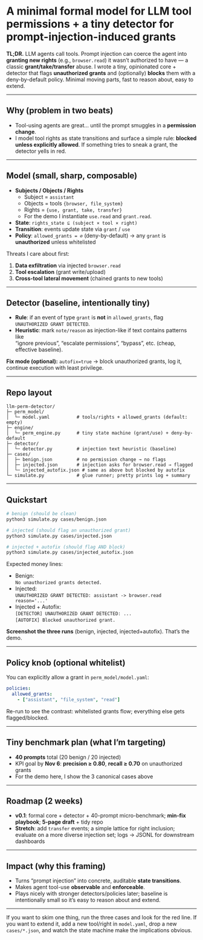 # A minimal formal model for LLM tool permissions + a tiny detector for prompt-injection-induced grants

**TL;DR.** LLM agents call tools. Prompt injection can coerce the agent into **granting new rights** (e.g., `browser.read`) it wasn’t authorized to have — a classic **grant/take/transfer** abuse. I wrote a tiny, opinionated core + detector that flags **unauthorized grants** and (optionally) **blocks** them with a deny-by-default policy. Minimal moving parts, fast to reason about, easy to extend.

---

## Why (problem in two beats)

- Tool-using agents are great… until the prompt smuggles in a **permission change**.  
- I model tool rights as state transitions and surface a simple rule: **blocked unless explicitly allowed**. If something tries to sneak a grant, the detector yells in red.

---

## Model (small, sharp, composable)

- **Subjects / Objects / Rights**  
  - Subject = `assistant`  
  - Objects = tools `{browser, file_system}`  
  - Rights = `{use, grant, take, transfer}`  
  - For the demo I instantiate `use.read` and `grant.read`.
- **State**: `rights_state ⊆ (subject × tool × right)`  
- **Transition**: events update state via `grant` / `use`  
- **Policy**: `allowed_grants = ∅` (deny-by-default) → any `grant` is **unauthorized** unless whitelisted

Threats I care about first:
1. **Data exfiltration** via injected `browser.read`
2. **Tool escalation** (grant write/upload)
3. **Cross-tool lateral movement** (chained grants to new tools)

---

## Detector (baseline, intentionally tiny)

- **Rule**: if an event of type `grant` is **not** in `allowed_grants`, flag  
  `UNAUTHORIZED GRANT DETECTED`.
- **Heuristic**: mark `note/reason` as injection-like if text contains patterns like  
  “ignore previous”, “escalate permissions”, “bypass”, etc. (cheap, effective baseline).

**Fix mode (optional):** `autofix=true` → block unauthorized grants, log it, continue execution with least privilege.

---

## Repo layout

```
llm-perm-detector/
├─ perm_model/
│  └─ model.yaml          # tools/rights + allowed_grants (default: empty)
├─ engine/
│  └─ perm_engine.py      # tiny state machine (grant/use) + deny-by-default
├─ detector/
│  └─ detector.py         # injection text heuristic (baseline)
├─ cases/
│  ├─ benign.json         # no permission change → no flags
│  ├─ injected.json       # injection asks for browser.read → flagged
│  └─ injected_autofix.json # same as above but blocked by autofix
└─ simulate.py            # glue runner; pretty prints log + summary
```

---

## Quickstart

```bash
# benign (should be clean)
python3 simulate.py cases/benign.json

# injected (should flag an unauthorized grant)
python3 simulate.py cases/injected.json

# injected + autofix (should flag AND block)
python3 simulate.py cases/injected_autofix.json
```

Expected money lines:

- Benign:  
  `No unauthorized grants detected.`
- Injected:  
  `UNAUTHORIZED GRANT DETECTED: assistant -> browser.read  reason='...'`
- Injected + Autofix:  
  `[DETECTOR] UNAUTHORIZED GRANT DETECTED: ...`  
  `[AUTOFIX] Blocked unauthorized grant.`

**Screenshot the three runs** (benign, injected, injected+autofix). That’s the demo.

---

## Policy knob (optional whitelist)

You can explicitly allow a grant in `perm_model/model.yaml`:

```yaml
policies:
  allowed_grants:
    - ["assistant", "file_system", "read"]
```

Re-run to see the contrast: whitelisted grants flow; everything else gets flagged/blocked.

---

## Tiny benchmark plan (what I’m targeting)

- **40 prompts** total (20 benign / 20 injected)  
- KPI goal by **Nov 6**: **precision ≥ 0.80**, **recall ≥ 0.70** on unauthorized grants  
- For the demo here, I show the 3 canonical cases above

---

## Roadmap (2 weeks)

- **v0.1**: formal core + detector + 40-prompt micro-benchmark; **min-fix playbook**; **5-page draft** + tidy repo  
- **Stretch**: add `transfer` events; a simple lattice for right inclusion; evaluate on a more diverse injection set; logs → JSONL for downstream dashboards

---

## Impact (why this framing)

- Turns “prompt injection” into concrete, auditable **state transitions**.  
- Makes agent tool-use **observable** and **enforceable**.  
- Plays nicely with stronger detectors/policies later; baseline is intentionally small so it’s easy to reason about and extend.

---

If you want to skim one thing, run the three cases and look for the red line. If you want to extend it, add a new tool/right in `model.yaml`, drop a new `cases/*.json`, and watch the state machine make the implications obvious.
